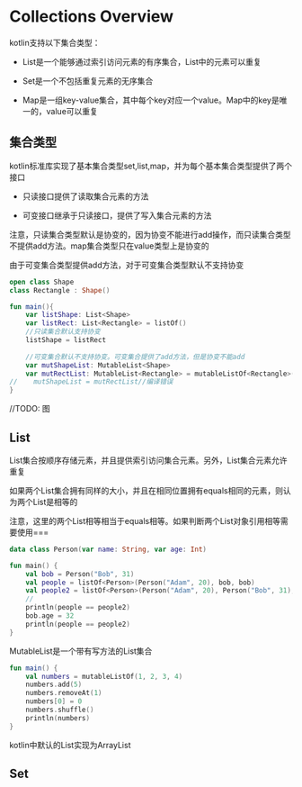 # Collections Overview
kotlin支持以下集合类型：

* List是一个能够通过索引访问元素的有序集合，List中的元素可以重复

* Set是一个不包括重复元素的无序集合

* Map是一组key-value集合，其中每个key对应一个value。Map中的key是唯一的，value可以重复

## 集合类型
kotlin标准库实现了基本集合类型set,list,map，并为每个基本集合类型提供了两个接口

* 只读接口提供了读取集合元素的方法

* 可变接口继承于只读接口，提供了写入集合元素的方法

注意，只读集合类型默认是协变的，因为协变不能进行add操作，而只读集合类型不提供add方法。map集合类型只在value类型上是协变的

由于可变集合类型提供add方法，对于可变集合类型默认不支持协变

```kotlin
open class Shape
class Rectangle : Shape()

fun main(){
    var listShape: List<Shape>
    var listRect: List<Rectangle> = listOf()
    //只读集合默认支持协变
    listShape = listRect
    
    //可变集合默认不支持协变。可变集合提供了add方法，但是协变不能add
    var mutShapeList: MutableList<Shape>
    var mutRectList: MutableList<Rectangle> = mutableListOf<Rectangle>()
//    mutShapeList = mutRectList//编译错误
}
```

//TODO: 图

## List
List集合按顺序存储元素，并且提供索引访问集合元素。另外，List集合元素允许重复

如果两个List集合拥有同样的大小，并且在相同位置拥有equals相同的元素，则认为两个List是相等的

注意，这里的两个List相等相当于equals相等。如果判断两个List对象引用相等需要使用===

```kotlin
data class Person(var name: String, var age: Int)

fun main() {
    val bob = Person("Bob", 31)
    val people = listOf<Person>(Person("Adam", 20), bob, bob)
    val people2 = listOf<Person>(Person("Adam", 20), Person("Bob", 31), bob)
    //
    println(people == people2)
    bob.age = 32
    println(people == people2)
}
```

MutableList是一个带有写方法的List集合

```kotlin
fun main() {
    val numbers = mutableListOf(1, 2, 3, 4)
    numbers.add(5)
    numbers.removeAt(1)
    numbers[0] = 0
    numbers.shuffle()
    println(numbers)
}
```

kotlin中默认的List实现为ArrayList

## Set


